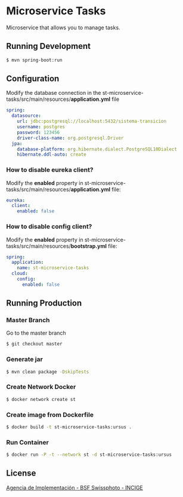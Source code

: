# Microservice Tasks

Microservice that allows you to manage tasks.

## Running Development

```sh
$ mvn spring-boot:run
```

## Configuration

Modify the database connection in the st-microservice-tasks/src/main/resources/**application.yml** file

```yml
spring:
  datasource:
    url: jdbc:postgresql://localhost:5432/sistema-transicion
    username: postgres
    password: 123456
    driver-class-name: org.postgresql.Driver
  jpa:
    database-platform: org.hibernate.dialect.PostgreSQL10Dialect
    hibernate.ddl-auto: create
```

### How to disable eureka client?

Modify the **enabled** property in st-microservice-tasks/src/main/resources/**application.yml** file:

```yml
eureka:
  client:
    enabled: false
```

### How to disable config client?

Modify the **enabled** property in st-microservice-tasks/src/main/resources/**bootstrap.yml** file:

```yml
spring:
  application:
    name: st-microservice-tasks
  cloud:
    config:
      enabled: false
```

## Running Production

### Master Branch

Go to the master branch

```sh
$ git checkout master
```

### Generate jar

```sh
$ mvn clean package -DskipTests
```

### Create Network Docker

```sh
$ docker network create st
```

### Create image from Dockerfile

```sh
$ docker build -t st-microservice-tasks:ursus .
```

### Run Container

```sh
$ docker run -P -t --network st -d st-microservice-tasks:ursus
```

## License

[Agencia de Implementación - BSF Swissphoto - INCIGE](https://github.com/AgenciaImplementacion/st-microservice-tasks/blob/master/LICENSE)